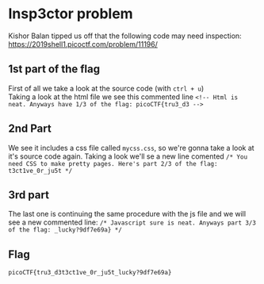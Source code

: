 # Insp3ctor problem

Kishor Balan tipped us off that the following code may need inspection: https://2019shell1.picoctf.com/problem/11196/

## 1st part of the flag

 First of all we take a look at the source code (with `ctrl + u`)  
 Taking a look at the html file we see this commented line `<!-- Html is neat. Anyways have 1/3 of the flag: picoCTF{tru3_d3 -->`

## 2nd Part
 
 We see it includes a css file called `mycss.css`, so we're gonna take a look at it's source code again.
 Taking a look we'll se a new line comented `/* You need CSS to make pretty pages. Here's part 2/3 of the flag: t3ct1ve_0r_ju5t */`

## 3rd part

 The last one is continuing the same procedure with the js file and we will see a new commented line:
 `/* Javascript sure is neat. Anyways part 3/3 of the flag: _lucky?9df7e69a} */`

## Flag

`picoCTF{tru3_d3t3ct1ve_0r_ju5t_lucky?9df7e69a}`
